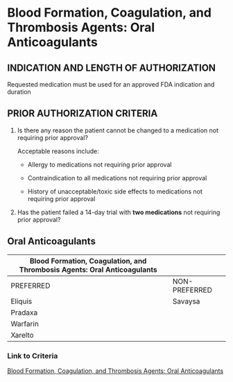 # Blood Formation, Coagulation, and Thrombosis Agents: Oral Anticoagulants

## INDICATION AND LENGTH OF AUTHORIZATION

Requested medication must be used for an approved FDA indication and duration

## PRIOR AUTHORIZATION CRITERIA

1. Is there any reason the patient cannot be changed to a medication not requiring prior approval?

    Acceptable reasons include:

    - Allergy to medications not requiring prior approval

    - Contraindication to all medications not requiring prior approval

    - History of unacceptable/toxic side effects to medications not requiring prior approval

2. Has the patient failed a 14-day trial with **two medications** not requiring prior approval?

## Oral Anticoagulants

| Blood Formation, Coagulation, and Thrombosis Agents: Oral Anticoagulants  |                |
|---------------------------------------------------------------------------|----------------|
| PREFERRED                                                                 | NON-PREFERRED  |
| Eliquis                                                                   | Savaysa        |
| Pradaxa                                                                   |                |
| Warfarin                                                                  |                |
| Xarelto                                                                   |                |

### Link to Criteria

[Blood Formation, Coagulation, and Thrombosis Agents: Oral Anticoagulants](https://pharmacy.medicaid.ohio.gov/sites/default/files/20220415_UPDL_Criteria_FINAL_.pdf#page=13)

